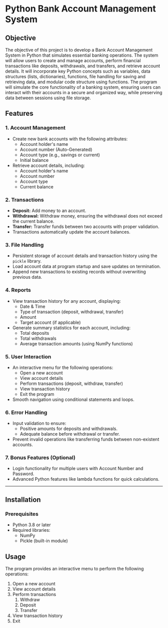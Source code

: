 # Python Bank Account Management System  

## Objective  
The objective of this project is to develop a Bank Account Management System in Python that simulates essential banking operations. The system will allow users to create and manage accounts, perform financial transactions like deposits, withdrawals, and transfers, and retrieve account details. It will incorporate key Python concepts such as variables, data structures (lists, dictionaries), functions, file handling for saving and retrieving data, and modular code structure using functions. The program will simulate the core functionality of a banking system, ensuring users can interact with their accounts in a secure and organized way, while preserving data between sessions using file storage.

## Features  

### 1. Account Management  
- Create new bank accounts with the following attributes:  
  - Account holder's name  
  - Account number (Auto-Generated)  
  - Account type (e.g., savings or current)  
  - Initial balance  
- Retrieve account details, including:  
  - Account holder's name  
  - Account number  
  - Account type  
  - Current balance  

### 2. Transactions  
- **Deposit:** Add money to an account.  
- **Withdrawal:** Withdraw money, ensuring the withdrawal does not exceed the current balance.  
- **Transfer:** Transfer funds between two accounts with proper validation.  
- Transactions automatically update the account balances.  

### 3. File Handling  
- Persistent storage of account details and transaction history using the `pickle` library.  
- Load account data at program startup and save updates on termination.  
- Append new transactions to existing records without overwriting previous data.  

### 4. Reports  
- View transaction history for any account, displaying:  
  - Date & Time 
  - Type of transaction (deposit, withdrawal, transfer)  
  - Amount  
  - Target account (if applicable)  
- Generate summary statistics for each account, including:  
  - Total deposits  
  - Total withdrawals  
  - Average transaction amounts (using NumPy functions)  

### 5. User Interaction  
- An interactive menu for the following operations:  
  - Open a new account  
  - View account details  
  - Perform transactions (deposit, withdraw, transfer)  
  - View transaction history  
  - Exit the program  
- Smooth navigation using conditional statements and loops.  

### 6. Error Handling  
- Input validation to ensure:  
  - Positive amounts for deposits and withdrawals.  
  - Adequate balance before withdrawal or transfer.  
- Prevent invalid operations like transferring funds between non-existent accounts.  

### 7. Bonus Features (Optional)  
- Login functionality for multiple users with Account Number and Password.  
- Advanced Python features like lambda functions for quick calculations.

---

## Installation  

### Prerequisites  
- Python 3.8 or later  
- Required libraries:  
  - NumPy  
  - Pickle (built-in module)  

## Usage  

The program provides an interactive menu to perform the following operations:  
1. Open a new account  
2. View account details  
3. Perform transactions
   1. Withdraw 
   2. Deposit
   3. Transfer
4. View transaction history  
5. Exit 
